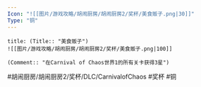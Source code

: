 ```yaml
---
Icon: "![[图片/游戏攻略/胡闹厨房/胡闹厨房2/奖杯/美食贩子.png|30]]"
Type: "铜"
---
```

```ad-common-bronze-trophy
title: (Title:: "美食贩子")
![[图片/游戏攻略/胡闹厨房/胡闹厨房2/奖杯/美食贩子.png|100]]

(Comment:: "在Carnival of Chaos世界1的所有关卡获得3星")
```

#胡闹厨房/胡闹厨房2/奖杯/DLC/CarnivalofChaos #奖杯 #铜
